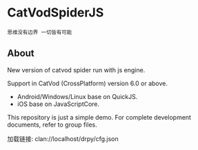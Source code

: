 # CatVodSpiderJS

```
思维没有边界 一切皆有可能
```

## About

New version of catvod spider run with js engine.

Support in CatVod (CrossPlatform) version 6.0 or above.

- Android/Windows/Linux base on QuickJS.
- iOS base on JavaScriptCore.

This repository is just a simple demo. For complete development documents, refer to group files. 

加载链接: clan://localhost/drpy/cfg.json
